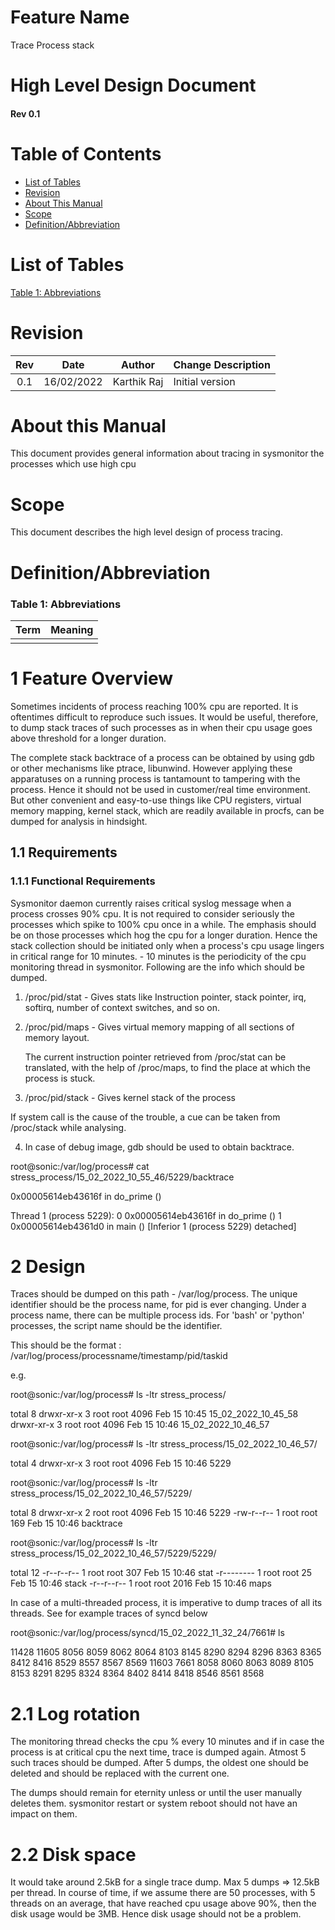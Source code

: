 # Feature Name
Trace Process stack
# High Level Design Document
#### Rev 0.1

# Table of Contents
  * [List of Tables](#list-of-tables)
  * [Revision](#revision)
  * [About This Manual](#about-this-manual)
  * [Scope](#scope)
  * [Definition/Abbreviation](#definitionabbreviation)
  
# List of Tables
[Table 1: Abbreviations](#table-1-abbreviations)

# Revision
| Rev |     Date    |       Author       | Change Description                |
|:---:|:-----------:|:------------------:|-----------------------------------|
| 0.1 | 16/02/2022  |   Karthik Raj        | Initial version                   |

# About this Manual
This document provides general information about tracing in sysmonitor the processes which use high cpu

# Scope
This document describes the high level design of process tracing.

# Definition/Abbreviation

### Table 1: Abbreviations
| **Term**                 | **Meaning**                         |
|--------------------------|-------------------------------------|
|                          |                                     |

# 1 Feature Overview

Sometimes incidents of process reaching 100% cpu are reported. It is oftentimes difficult to reproduce such issues. It would be useful, therefore, to dump stack traces of such processes as in when their cpu usage goes above threshold for a longer duration.

The complete stack backtrace of a process can be obtained by using gdb or other mechanisms like ptrace, libunwind. However applying these apparatuses on a running process is
tantamount to tampering with the process. Hence it should not be used in customer/real time environment. But other convenient and easy-to-use things like CPU registers,
virtual memory mapping, kernel stack, which are readily available in procfs, can be dumped for analysis in hindsight. 

## 1.1 Requirements

### 1.1.1 Functional Requirements
Sysmonitor daemon currently raises critical syslog message when a process crosses 90% cpu. It is not required to consider seriously the processes which spike to 100% cpu once in a while. The emphasis should be on those processes which hog the cpu for a longer duration. Hence the stack collection should be initiated only when a process's cpu usage lingers in critical range for 10 minutes. - 10 minutes is the periodicity of the cpu monitoring thread in sysmonitor. Following are the info which should be dumped.

1. /proc/pid/stat      -  Gives stats like Instruction pointer, stack pointer, irq, softirq, number of context switches, and so on.
2. /proc/pid/maps      -  Gives virtual memory mapping of all sections of memory layout.

    The current instruction pointer retrieved from /proc/stat can be translated, with the help of /proc/maps, to find the place at which the process is stuck. 

3. /proc/pid/stack     -  Gives kernel stack of the process

  If system call is the cause of the trouble, a cue can be taken from /proc/stack while analysing.

4. In case of debug image, gdb should be used to obtain backtrace. 

root@sonic:/var/log/process# cat stress_process/15_02_2022_10_55_46/5229/backtrace

0x00005614eb43616f in do_prime ()

Thread 1 (process 5229):
0  0x00005614eb43616f in do_prime ()
1  0x00005614eb4361d0 in main ()
        [Inferior 1 (process 5229) detached]

# 2 Design

Traces should be dumped on this path - /var/log/process. The unique identifier should be the process name, for pid is ever changing. Under a process name, there can be multiple
process ids. For 'bash' or 'python' processes, the script name should be the identifier.

This should be the format : /var/log/process/processname/timestamp/pid/taskid

e.g.

root@sonic:/var/log/process# ls -ltr stress_process/

total 8
drwxr-xr-x 3 root root 4096 Feb 15 10:45 15_02_2022_10_45_58
drwxr-xr-x 3 root root 4096 Feb 15 10:46 15_02_2022_10_46_57

root@sonic:/var/log/process# ls -ltr stress_process/15_02_2022_10_46_57/

total 4
drwxr-xr-x 3 root root 4096 Feb 15 10:46 5229

root@sonic:/var/log/process# ls -ltr stress_process/15_02_2022_10_46_57/5229/

total 8
drwxr-xr-x 2 root root 4096 Feb 15 10:46 5229
-rw-r--r-- 1 root root  169 Feb 15 10:46 backtrace

root@sonic:/var/log/process# ls -ltr stress_process/15_02_2022_10_46_57/5229/5229/

total 12
-r--r--r-- 1 root root  307 Feb 15 10:46 stat
-r-------- 1 root root   25 Feb 15 10:46 stack
-r--r--r-- 1 root root 2016 Feb 15 10:46 maps

In case of a multi-threaded process, it is imperative to dump traces of all its threads. See for example traces of syncd below

root@sonic:/var/log/process/syncd/15_02_2022_11_32_24/7661# ls

11428  11605  8056  8059  8062  8064  8103  8145  8290  8294  8296  8363  8365  8412  8416  8529  8557  8567  8569
11603  7661   8058  8060  8063  8089  8105  8153  8291  8295  8324  8364  8402  8414  8418  8546  8561  8568


# 2.1  Log rotation

The monitoring thread checks the cpu % every 10 minutes and if in case the process is at critical cpu the next time, trace is dumped again.
Atmost 5 such traces should be dumped. After 5 dumps, the oldest one should be deleted and should be replaced with the current one.  

The dumps should remain for eternity unless or until the user manually deletes them. sysmonitor restart or system reboot should not have an impact on them. 

# 2.2 Disk space

It would take around 2.5kB for a single trace dump. Max 5 dumps => 12.5kB per thread. In course of time, if we assume there are 50 processes, with 5 threads on an average, that have reached cpu usage above 90%, then the disk usage would be 3MB. Hence disk usage should not be a problem. 
